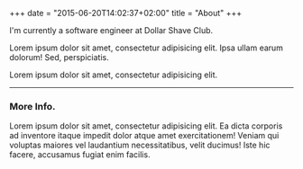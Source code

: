 +++
date = "2015-06-20T14:02:37+02:00"
title = "About"
+++

I'm currently a software engineer at Dollar Shave Club.

Lorem ipsum dolor sit amet, consectetur adipisicing elit. Ipsa ullam earum dolorum! Sed, perspiciatis.

Lorem ipsum dolor sit amet, consectetur adipisicing elit.

***

### More Info.

Lorem ipsum dolor sit amet, consectetur adipisicing elit. Ea dicta corporis ad inventore itaque impedit dolor atque amet exercitationem! Veniam qui voluptas maiores vel laudantium necessitatibus, velit ducimus! Iste hic facere, accusamus fugiat enim facilis.
